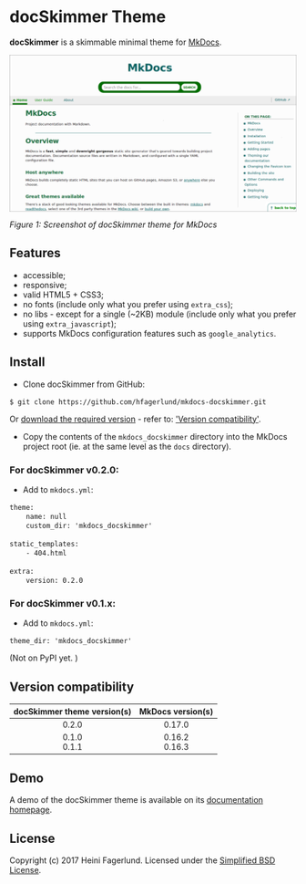 # docSkimmer Theme

**docSkimmer** is a skimmable minimal theme for [MkDocs](https://github.com/mkdocs/mkdocs/).

<img style="max-width:100%;" alt="Screenshot of docSkimmer theme for MkDocs" src="/screenshots/mkdocs-docskimmer.png" align="center" /><br />

*Figure 1: Screenshot of docSkimmer theme for MkDocs*

## Features

* accessible;
* responsive;
* valid HTML5 + CSS3;
* no fonts (include only what you prefer using `extra_css`);
* no libs - except for a single (~2KB) module (include only what you prefer using `extra_javascript`);
* supports MkDocs configuration features such as `google_analytics`.

## Install

* Clone docSkimmer from GitHub:

```
$ git clone https://github.com/hfagerlund/mkdocs-docskimmer.git

```

Or [download the required version](https://github.com/hfagerlund/mkdocs-docskimmer/releases) - refer to: ['Version compatibility'](https://github.com/hfagerlund/mkdocs-docskimmer#version-compatibility).

* Copy the contents of the `mkdocs_docskimmer` directory into the MkDocs project root (ie. at the same level as the `docs` directory).

### For docSkimmer v0.2.0:

* Add to `mkdocs.yml`:

```
theme:
    name: null
    custom_dir: 'mkdocs_docskimmer'

static_templates:
    - 404.html

extra:
    version: 0.2.0

```

### For docSkimmer v0.1.x:

* Add to `mkdocs.yml`:

```
theme_dir: 'mkdocs_docskimmer'

```

(Not on PyPI yet. )

## Version compatibility

| docSkimmer theme version(s) | MkDocs version(s) |
| :------: | :------: |
| 0.2.0 | 0.17.0 |
| 0.1.0<br>0.1.1 | 0.16.2<br>0.16.3 |

## Demo

A demo of the docSkimmer theme is available on its [documentation homepage](https://hfagerlund.github.io/mkdocs-docskimmer/).


## License
Copyright (c) 2017 Heini Fagerlund. Licensed under the [Simplified BSD License](https://github.com/hfagerlund/mkdocs-docskimmer/blob/master/LICENSE).

